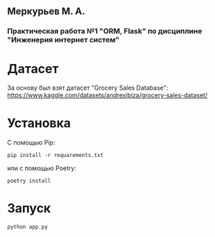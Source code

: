 ## Меркурьев М. А.
### Практическая работа №1 "ORM, Flask" по дисциплине "Инженерия интернет систем"

# Датасет
За основу был взят датасет "Grocery Sales Database":
https://www.kaggle.com/datasets/andrexibiza/grocery-sales-dataset/

# Установка
С помощью Pip:
````
pip install -r requarements.txt
````
или с помощью Poetry:
````
poetry install
````

# Запуск
````commandline
python app.py
````